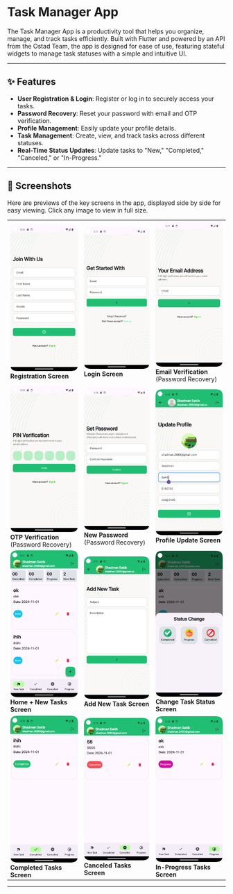 # Task Manager App

The Task Manager App is a productivity tool that helps you organize, manage, and track tasks efficiently. Built with Flutter and powered by an API from the Ostad Team, the app is designed for ease of use, featuring stateful widgets to manage task statuses with a simple and intuitive UI.

---

## ✨ Features

- **User Registration & Login**: Register or log in to securely access your tasks.
- **Password Recovery**: Reset your password with email and OTP verification.
- **Profile Management**: Easily update your profile details.
- **Task Management**: Create, view, and track tasks across different statuses.
- **Real-Time Status Updates**: Update tasks to "New," "Completed," "Canceled," or "In-Progress."

---

## 📸 Screenshots

Here are previews of the key screens in the app, displayed side by side for easy viewing. Click any image to view in full size.

<div align="center">
  <table>
    <tr>
      <td><img src="./SS/s1.png" width="200" alt="Registration Screen"><br><b>Registration Screen</b></td>
      <td><img src="./SS/s2.png" width="200" alt="Login Screen"><br><b>Login Screen</b></td>
      <td><img src="./SS/s3.png" width="200" alt="Email Verification Screen"><br><b>Email Verification</b><br>(Password Recovery)</td>
    </tr>
    <tr>
      <td><img src="./SS/s4.png" width="200" alt="OTP Verification Screen"><br><b>OTP Verification</b><br>(Password Recovery)</td>
      <td><img src="./SS/s5.png" width="200" alt="New Password Screen"><br><b>New Password</b><br>(Password Recovery)</td>
      <td><img src="./SS/s6.png" width="200" alt="Profile Update Screen"><br><b>Profile Update Screen</b></td>
    </tr>
    <tr>
      <td><img src="./SS/s7.png" width="200" alt="Home and New Tasks Screen"><br><b>Home + New Tasks Screen</b></td>
      <td><img src="./SS/s8.png" width="200" alt="Add New Task Screen"><br><b>Add New Task Screen</b></td>
      <td><img src="./SS/s9.png" width="200" alt="Change Task Status Screen"><br><b>Change Task Status Screen</b></td>
    </tr>
    <tr>
      <td><img src="./SS/s10.png" width="200" alt="Completed Tasks Screen"><br><b>Completed Tasks Screen</b></td>
      <td><img src="./SS/s11.png" width="200" alt="Canceled Tasks Screen"><br><b>Canceled Tasks Screen</b></td>
      <td><img src="./SS/s12.png" width="200" alt="In-Progress Tasks Screen"><br><b>In-Progress Tasks Screen</b></td>
    </tr>
  </table>
</div>

---